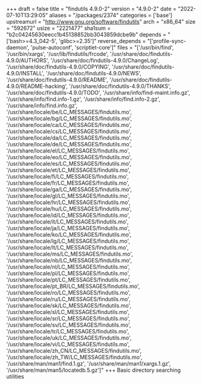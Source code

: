 +++
draft = false
title = "findutils 4.9.0-2"
version = "4.9.0-2"
date = "2022-07-10T13:29:05"
aliases = "/packages/2374"
categories = ['base']
upstreamurl = "http://www.gnu.org/software/findutils"
arch = "x86_64"
size = "592672"
usize = "2221477"
sha1sum = "b2c04245630eecc1b45138852bb3043859dcbe9b"
depends = "['bash>=4.3_042-5', 'glibc>=2.35']"
reverse_depends = "['profile-sync-daemon', 'pulse-autoconf', 'scriptlet-core']"
files = "['/usr/bin/find', '/usr/bin/xargs', '/usr/lib/findutils/frcode', '/usr/share/doc/findutils-4.9.0/AUTHORS', '/usr/share/doc/findutils-4.9.0/ChangeLog', '/usr/share/doc/findutils-4.9.0/COPYING', '/usr/share/doc/findutils-4.9.0/INSTALL', '/usr/share/doc/findutils-4.9.0/NEWS', '/usr/share/doc/findutils-4.9.0/README', '/usr/share/doc/findutils-4.9.0/README-hacking', '/usr/share/doc/findutils-4.9.0/THANKS', '/usr/share/doc/findutils-4.9.0/TODO', '/usr/share/info/find-maint.info.gz', '/usr/share/info/find.info-1.gz', '/usr/share/info/find.info-2.gz', '/usr/share/info/find.info.gz', '/usr/share/locale/be/LC_MESSAGES/findutils.mo', '/usr/share/locale/bg/LC_MESSAGES/findutils.mo', '/usr/share/locale/ca/LC_MESSAGES/findutils.mo', '/usr/share/locale/cs/LC_MESSAGES/findutils.mo', '/usr/share/locale/da/LC_MESSAGES/findutils.mo', '/usr/share/locale/de/LC_MESSAGES/findutils.mo', '/usr/share/locale/el/LC_MESSAGES/findutils.mo', '/usr/share/locale/eo/LC_MESSAGES/findutils.mo', '/usr/share/locale/es/LC_MESSAGES/findutils.mo', '/usr/share/locale/et/LC_MESSAGES/findutils.mo', '/usr/share/locale/fi/LC_MESSAGES/findutils.mo', '/usr/share/locale/fr/LC_MESSAGES/findutils.mo', '/usr/share/locale/ga/LC_MESSAGES/findutils.mo', '/usr/share/locale/gl/LC_MESSAGES/findutils.mo', '/usr/share/locale/hr/LC_MESSAGES/findutils.mo', '/usr/share/locale/hu/LC_MESSAGES/findutils.mo', '/usr/share/locale/id/LC_MESSAGES/findutils.mo', '/usr/share/locale/it/LC_MESSAGES/findutils.mo', '/usr/share/locale/ja/LC_MESSAGES/findutils.mo', '/usr/share/locale/ko/LC_MESSAGES/findutils.mo', '/usr/share/locale/lg/LC_MESSAGES/findutils.mo', '/usr/share/locale/lt/LC_MESSAGES/findutils.mo', '/usr/share/locale/ms/LC_MESSAGES/findutils.mo', '/usr/share/locale/nb/LC_MESSAGES/findutils.mo', '/usr/share/locale/nl/LC_MESSAGES/findutils.mo', '/usr/share/locale/pl/LC_MESSAGES/findutils.mo', '/usr/share/locale/pt/LC_MESSAGES/findutils.mo', '/usr/share/locale/pt_BR/LC_MESSAGES/findutils.mo', '/usr/share/locale/ro/LC_MESSAGES/findutils.mo', '/usr/share/locale/ru/LC_MESSAGES/findutils.mo', '/usr/share/locale/sk/LC_MESSAGES/findutils.mo', '/usr/share/locale/sl/LC_MESSAGES/findutils.mo', '/usr/share/locale/sr/LC_MESSAGES/findutils.mo', '/usr/share/locale/sv/LC_MESSAGES/findutils.mo', '/usr/share/locale/tr/LC_MESSAGES/findutils.mo', '/usr/share/locale/uk/LC_MESSAGES/findutils.mo', '/usr/share/locale/vi/LC_MESSAGES/findutils.mo', '/usr/share/locale/zh_CN/LC_MESSAGES/findutils.mo', '/usr/share/locale/zh_TW/LC_MESSAGES/findutils.mo', '/usr/share/man/man1/find.1.gz', '/usr/share/man/man1/xargs.1.gz', '/usr/share/man/man5/locatedb.5.gz']"
+++
Basic directory searching utilities